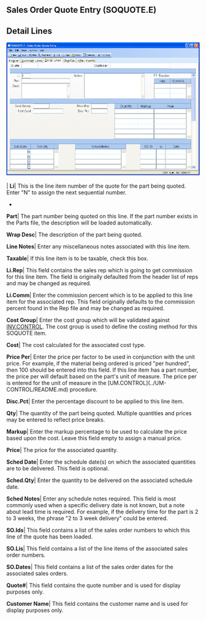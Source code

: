 ## Sales Order Quote Entry (SOQUOTE.E)
<PageHeader />

## Detail Lines

![](./SOQUOTE-E-3.jpg)

| **Li**|  This is the line item number of the quote for the part being
quoted. Enter "N" to assign the next sequential number.

-  
**Part**|  The part number being quoted on this line. If the part number
exists in the Parts file, the description will be loaded automatically.

**Wrap Desc**|  The description of the part being quoted.

**Line Notes**|  Enter any miscellaneous notes associated with this line item.

**Taxable**|  If this line item is to be taxable, check this box.

**Li.Rep**|  This field contains the sales rep which is going to get
commission for this line item. The field is originally defaulted from the
header list of reps and may be changed as required.

**Li.Comm**|  Enter the commission percent which is to be applied to this line
item for the associated rep. This field originally defaults to the commission
percent found in the Rep file and may be changed as required.

**Cost Group**|  Enter the cost group which will be validated against
[INV.CONTROL](../INV-CONTROL/README.md). The cost group is used to define the costing
method for this SOQUOTE item.

**Cost**|  The cost calculated for the associated cost type.

**Price Per**|  Enter the price per factor to be used in conjunction with the
unit price. For example, if the material being ordered is priced "per
hundred", then 100 should be entered into this field. If this line item has a
part number, the price per will default based on the part's unit of measure.
The price per is entered for the unit of measure in the [UM.CONTROL](../UM-
CONTROL/README.md) procedure.

**Disc.Pct**|  Enter the percentage discount to be applied to this line item.

**Qty**|  The quantity of the part being quoted. Multiple quantities and
prices may be entered to reflect price breaks.

**Markup**|  Enter the markup percentage to be used to calculate the price
based upon the cost. Leave this field empty to assign a manual price.

**Price**|  The price for the associated quantity.

**Sched Date**|  Enter the schedule date(s) on which the associated quantities
are to be delivered. This field is optional.

**Sched.Qty**|  Enter the quantity to be delivered on the associated schedule
date.

**Sched Notes**|  Enter any schedule notes required. This field is most
commonly used when a specific delivery date is not known, but a note about
lead time is required. For example, if the delivery time for the part is 2 to
3 weeks, the phrase "2 to 3 week delivery" could be entered.

**SO.Ids**|  This field contains a list of the sales order numbers to which
this line of the quote has been loaded.

**SO.Lis**|  This field contains a list of the line items of the associated
sales order numbers.

**SO.Dates**|  This field contains a list of the sales order dates for the
associated sales orders.

**Quote#**|  This field contains the quote number and is used for display
purposes only.

**Customer Name**|  This field contains the customer name and is used for
display purposes only.


<badge text= "Version 8.10.57 " vertical="middle" />

<PageFooter />
